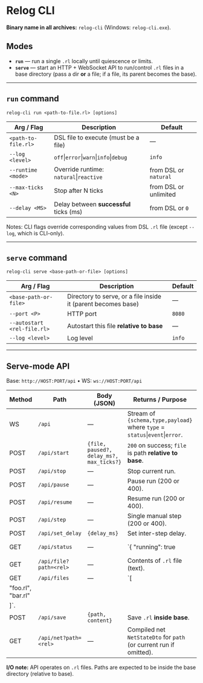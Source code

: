 # Relog CLI

**Binary name in all archives:** `relog-cli` (Windows: `relog-cli.exe`).

## Modes

* **`run`** — run a single `.rl` locally until quiescence or limits.
* **`serve`** — start an HTTP + WebSocket API to run/control `.rl` files in a base directory (pass a dir **or** a file; if a file, its parent becomes the base).

---

## `run` command

`relog-cli run <path-to-file.rl> [options]`

| Arg / Flag          | Description                             | Default               |
| ------------------- | --------------------------------------- | --------------------- |
| `<path-to-file.rl>` | DSL file to execute (must be a file)    | —                     |
| `--log <level>`     | `off`\|`error`\|`warn`\|`info`\|`debug` | `info`                |
| `--runtime <mode>`  | Override runtime: `natural`\|`reactive` | from DSL or `natural` |
| `--max-ticks <N>`   | Stop after N ticks                      | from DSL or unlimited |
| `--delay <MS>`      | Delay between **successful** ticks (ms) | from DSL or `0`       |

Notes: CLI flags override corresponding values from DSL `.rl` file (except `--log`, which is CLI-only).

---

## `serve` command

`relog-cli serve <base-path-or-file> [options]`

| Arg / Flag                  | Description                                                   | Default |
| --------------------------- | ------------------------------------------------------------- | ------- |
| `<base-path-or-file>`       | Directory to serve, or a file inside it (parent becomes base) | —       |
| `--port <P>`                | HTTP port                                                     | `8080`  |
| `--autostart <rel-file.rl>` | Autostart this file **relative to base**                      | —       |
| `--log <level>`             | Log level                                                     | `info`  |

---

## Serve‑mode API

Base: `http://HOST:PORT/api` • WS: `ws://HOST:PORT/api`

| Method             | Path                   | Body (JSON)                              | Returns / Purpose                                                            |            |
| ------------------ | ---------------------- | ---------------------------------------- | ---------------------------------------------------------------------------- | ---------- |
| WS                 | `/api`                 | —                                        | Stream of `{schema,type,payload}` where `type` = `status`\|`event`\|`error`. |            |
| POST               | `/api/start`           | `{file, paused?, delay_ms?, max_ticks?}` | `200` on success; `file` is path **relative to base**.                       |            |
| POST               | `/api/stop`            | —                                        | Stop current run.                                                            |            |
| POST               | `/api/pause`           | —                                        | Pause run (200 or 400).                                                      |            |
| POST               | `/api/resume`          | —                                        | Resume run (200 or 400).                                                     |            |
| POST               | `/api/step`            | —                                        | Single manual step (200 or 400).                                             |            |
| POST               | `/api/set_delay`       | `{delay_ms}`                             | Set inter-step delay.                                                        |            |
| GET                | `/api/status`          | —                                        | \`{ "running": true                                                          | false }\`. |
| GET                | `/api/file?path=<rel>` | —                                        | Contents of `.rl` file (text).                                               |            |
| GET                | `/api/files`           | —                                        | \`\[                                                                         |            |
| "foo.rl", "bar.rl" |                        |                                          |                                                                              |            |
| ]\`.               |                        |                                          |                                                                              |            |
| POST               | `/api/save`            | `{path, content}`                        | Save `.rl` **inside base**.                                                  |            |
| GET                | `/api/net?path=<rel>`  | —                                        | Compiled net `NetStateDto` for `path` (or current run if omitted).           |            |

**I/O note:** API operates on `.rl` files. Paths are expected to be inside the base directory (relative to base).

